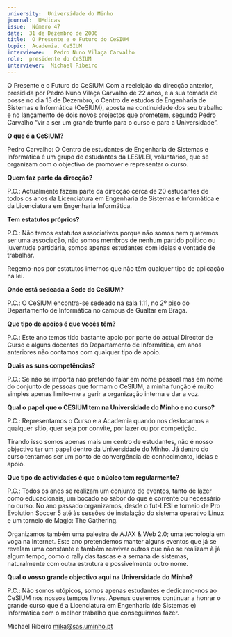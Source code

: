 ```yaml
---
university:  Universidade do Minho
journal:  UMdicas
issue:  Número 47
date:  31 de Dezembro de 2006
title:  O Presente e o Futuro do CeSIUM
topic:  Academia. CeSIUM
interviewee:   Pedro Nuno Vilaça Carvalho 
role:  presidente do CeSIUM
interviewer:  Michael Ribeiro
---
```

 O Presente e o Futuro do CeSIUM Com a reeleição da direcção anterior, presidida por Pedro Nuno Vilaça Carvalho  de 22 anos, e a sua tomada de posse no dia 13 de Dezembro, o Centro de estudos de Engenharia de Sistemas e Informática (CeSIUM), aposta na continuidade dos seu trabalho e no lançamento de dois novos projectos que prometem, segundo Pedro Carvalho “vir a ser um grande trunfo para o curso e para a Universidade”.

**O que é a CeSIUM?**

 Pedro Carvalho: O Centro de estudantes de Engenharia de Sistemas e Informática é um grupo de estudantes da LESI/LEI, voluntários, que se organizam com o objectivo de promover e representar o curso.

**Quem faz parte da direcção?**

 P.C.: Actualmente fazem parte da direcção cerca de 20 estudantes de todos os anos da Licenciatura em Engenharia de Sistemas e Informática e da Licenciatura em Engenharia Informática.

**Tem estatutos próprios?**

 P.C.: Não temos estatutos associativos porque não somos nem queremos ser uma associação, não somos membros de nenhum partido político ou juventude partidária, somos apenas estudantes com ideias e vontade de trabalhar.

 Regemo-nos por estatutos internos que não têm qualquer tipo de aplicação na lei.

**Onde está sedeada a Sede do CeSIUM?**

 P.C.: O CeSIUM encontra-se sedeado na sala 1.11, no 2º piso do Departamento de Informática no campus de Gualtar em Braga.

**Que tipo de apoios é que vocês têm?**

 P.C.: Este ano temos tido bastante apoio por parte do actual Director de Curso e alguns docentes do Departamento de Informática, em anos anteriores não contamos com qualquer tipo de apoio.

**Quais as suas competências?**

 P.C.: Se não se importa não pretendo falar em nome pessoal mas em nome do conjunto de pessoas que formam o CeSIUM, a minha função é muito simples apenas limito-me a gerir a organização interna e dar a voz.

**Qual o papel que o CESIUM tem na Universidade do Minho e no curso?**

 P.C.: Representamos o Curso e a Academia quando nos deslocamos a qualquer sítio, quer seja por convite, por lazer ou por competição.

 Tirando isso somos apenas mais um centro de estudantes, não é nosso objectivo ter um papel dentro da Universidade do Minho. Já dentro do curso tentamos ser um ponto de convergência de conhecimento, ideias e apoio.

**Que tipo de actividades é que o núcleo tem regularmente?**

 P.C.: Todos os anos se realizam um conjunto de eventos, tanto de lazer como educacionais, um bocado ao sabor do que é corrente ou necessário no curso. No ano passado organizamos, desde o fut-LESI e torneio de Pro Evolution Soccer 5 até às sessões de instalação do sistema operativo Linux e um torneio de Magic: The Gathering.

 Organizamos também uma palestra de AJAX & Web 2.0; uma tecnologia em voga na Internet. Este ano pretendemos manter alguns eventos que já se revelam uma constante e também reavivar outros que não se realizam à já algum tempo, como o rally das tascas e a semana de sistemas, naturalmente com outra estrutura e possivelmente outro nome.

**Qual o vosso grande objectivo aqui na Universidade do Minho?**

 P.C.: Não somos utópicos, somos apenas estudantes e dedicamo-nos ao CeSIUM nos nossos tempos livres. Apenas queremos continuar a honrar o grande curso que é a Licenciatura em Engenharia (de Sistemas e) Informática com o melhor trabalho que conseguirmos fazer.

 Michael Ribeiro mika@sas.uminho.pt

